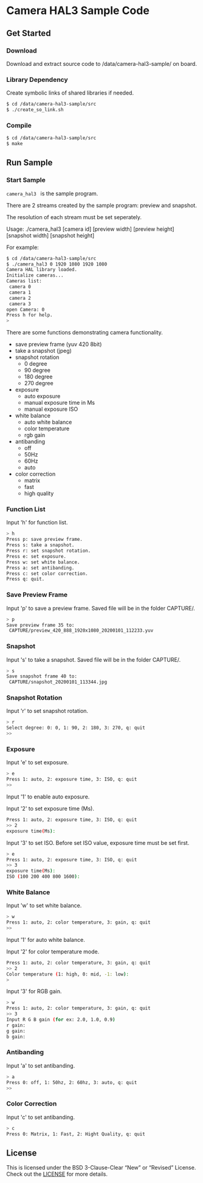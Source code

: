 # Camera HAL3 Sample Code

## Get Started

### Download

Download and extract source code to /data/camera-hal3-sample/ on board.

### Library Dependency

Create symbolic links of shared libraries if needed.

```bash
$ cd /data/camera-hal3-sample/src
$ ./create_so_link.sh
```

### Compile

```bash
$ cd /data/camera-hal3-sample/src
$ make
```

## Run Sample

### Start Sample

```camera_hal3 ``` is the sample program.

There are 2 streams created by the sample program: preview and snapshot.

The resolution of each stream must be set seperately.

Usage: ./camera_hal3 [camera id] [preview width] [preview height] [snapshot width] [snapshot height]

For example:
```bash
$ cd /data/camera-hal3-sample/src
$ ./camera_hal3 0 1920 1080 1920 1080
Camera HAL library loaded.
Initialize cameras...
Cameras list:
 camera 0
 camera 1
 camera 2
 camera 3
open Camera: 0
Press h for help.
>
```
There are some functions demonstrating camera functionality.

+ save preview frame (yuv 420 8bit)
+ take a snapshot (jpeg)
+ snapshot rotation
    + 0 degree
    + 90 degree
    + 180 degree
    + 270 degree
+ exposure
    + auto exposure
    + manual exposure time in Ms
    + manual exposure ISO
+ white balance
    + auto white balance
    + color temperature
    + rgb gain
+ antibanding
    + off
    + 50Hz
    + 60Hz
    + auto
+ color correction
    + matrix
    + fast
    + high quality


### Function List  

Input 'h' for function list.

``` bash
> h
Press p: save preview frame.
Press s: take a snapshot.
Press r: set snapshot rotation.
Press e: set exposure.
Press w: set white balance.
Press a: set antibanding.
Press c: set color correction.
Press q: quit.
```

### Save Preview Frame

Input 'p' to save a preview frame. Saved file will be in the folder CAPTURE/.

```bash
> p
Save preview frame 35 to:
 CAPTURE/preview_420_888_1920x1080_20200101_112233.yuv
```

### Snapshot

Input 's' to take a snapshot. Saved file will be in the folder CAPTURE/.

```bash
> s
Save snapshot frame 40 to:
 CAPTURE/snapshot_20200101_113344.jpg
```

### Snapshot Rotation

Input 'r' to set snapshot rotation.

```bash
> r
Select degree: 0: 0, 1: 90, 2: 180, 3: 270, q: quit
>>
```

### Exposure

Input 'e' to set exposure.

```bash
> e
Press 1: auto, 2: exposure time, 3: ISO, q: quit
>> 
```

Input '1' to enable auto exposure.

Input '2' to set exposure time (Ms).

```bash
Press 1: auto, 2: exposure time, 3: ISO, q: quit
>> 2
exposure time(Ms):
```

Input '3' to set ISO. Before set ISO value, exposure time must be set first.

```bash
> e
Press 1: auto, 2: exposure time, 3: ISO, q: quit
>> 3
exposure time(Ms): 
ISO (100 200 400 800 1600): 
```

### White Balance

Input 'w' to set white balance.

```bash
> w
Press 1: auto, 2: color temperature, 3: gain, q: quit
>> 
```

Input '1' for auto white balance.

Input '2' for color temperature mode.

```bash
Press 1: auto, 2: color temperature, 3: gain, q: quit
>> 2
Color temperature (1: high, 0: mid, -1: low):
>
```

Input '3' for RGB gain.

```bash 
> w
Press 1: auto, 2: color temperature, 3: gain, q: quit
>> 3
Input R G B gain (for ex: 2.0, 1.0, 0.9)
r gain:
g gain:
b gain:
```

### Antibanding

Input 'a' to set antibanding.

```bash
> a
Press 0: off, 1: 50hz, 2: 60hz, 3: auto, q: quit
>>
```

### Color Correction

Input 'c' to set antibanding.

```bash
> c
Press 0: Matrix, 1: Fast, 2: Hight Quality, q: quit
```

## License
This is licensed under the BSD 3-Clause-Clear “New” or “Revised” License. Check out the [LICENSE](LICENSE) for more details.